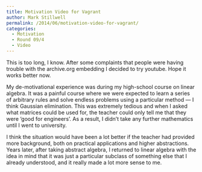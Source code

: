 ```yaml
---
title: Motivation Video for Vagrant
author: Mark Stillwell
permalink: /2014/06/motivation-video-for-vagrant/
categories:
  - Motivation
  - Round 09/4
  - Video
---
```

This is too long, I know. After some complaints that people were having trouble with the archive.org embedding I decided to try youtube. Hope it works better now.

My de-motivational experience was during my high-school course on linear algebra. It was a painful course where we were expected to learn a series of arbitrary rules and solve endless problems using a particular method &#8212; I think Gaussian elimination. This was extremely tedious and when I asked what matrices could be used for, the teacher could only tell me that they were &#8216;good for engineers&#8217;. As a result, I didn&#8217;t take any further mathematics until I went to university.

I think the situation would have been a lot better if the teacher had provided more background, both on practical applications and higher abstractions. Years later, after taking abstract algebra, I returned to linear algebra with the idea in mind that it was just a particular subclass of something else that I already understood, and it really made a lot more sense to me.
